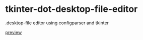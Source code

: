 # tkinter-dot-desktop-file-editor
.desktop-file editor using configparser and tkinter


[preview](https://github.com/Skrimpton/tkinter-dot-desktop-file-editor/assets/64572787/ce69a84c-b0ff-4fa5-aba6-0e52bddc0417)

